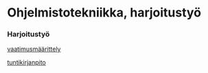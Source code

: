 # Ohjelmistotekniikka, harjoitustyö

### Harjoitustyö

[vaatimusmäärittely](https://github.com/LHuldin/ot-harjoitustyo24/blob/main/sovellus/dokumentaatio/vaatimusmaarittely.md)

[tuntikirjanpito](https://github.com/LHuldin/ot-harjoitustyo24/blob/main/sovellus/dokumentaatio/tuntikirjanpito.md)

